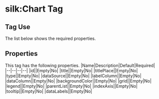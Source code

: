 # silk:Chart Tag


## Tag Use
The list below shows the required properties.

## Properties
This tag has the following properties.
|Name|Description|Default|Required|
|--|--|--|--|
|id||Empty|No|
|title||Empty|No|
|titlePlace||Empty|No|
|type||Empty|No|
|dataSource||Empty|No|
|labelColumn||Empty|No|
|dataColumn||Empty|No|
|backgroundColor||Empty|No|
|grid||Empty|No|
|legend||Empty|No|
|parentList||Empty|No|
|indexAxis||Empty|No|
|tooltip||Empty|No|
|dataLabels||Empty|No|
